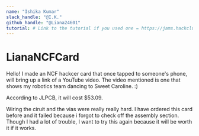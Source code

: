 ```yaml
---
name: "Ishika Kumar"
slack_handle: "@I.K."
github_handle: "@Liana24601"
tutorial: # Link to the tutorial if you used one = https://jams.hackclub.com/jam/hacker-card
---
```


# LianaNCFCard

<!-- Describe your board in 2-3 sentences. What are you making? What will it do? -->

Hello! I made an NCF hackcer card that once tapped to someone's phone, will bring up a link of a YouTube video.
The video mentioned is one that shows my robotics team dancing to Sweet Caroline. :)

<!-- How much is it going to cost? -->
According to JLPCB, it will cost $53.09.

<!-- Tell us a little bit about your design process. What were some challenges? What helped? ***Totally optional*** -->
Wiring the ciruit and the vias were really really hard. I have ordered this card before and it failed because i forgot to check
off the assembly section. Though I had a lot of trouble, I want to try this again because it will be worth it if it works.
